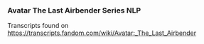 
### Avatar The Last Airbender Series NLP

Transcripts found on https://transcripts.fandom.com/wiki/Avatar:_The_Last_Airbender 